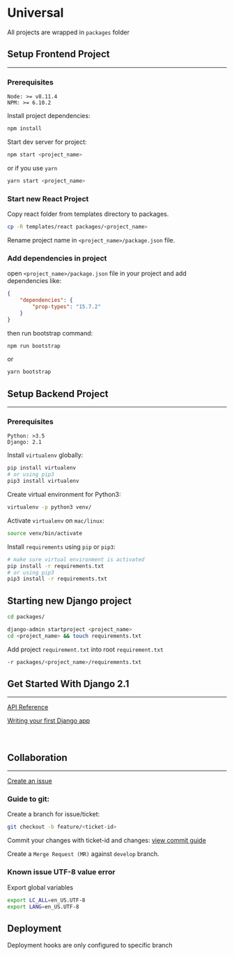 # Universal

All projects are wrapped in `packages` folder

## Setup Frontend Project
---
### Prerequisites
```
Node: >= v8.11.4
NPM: >= 6.10.2
```


Install project dependencies:
```sh
npm install
```

Start dev server for project:

```sh
npm start <project_name>
```
or if you use `yarn`
```sh
yarn start <project_name>
```

### Start new React Project
Copy react folder from templates directory to packages.

```sh
cp -R templates/react packages/<project_name>
```

Rename project name in `<project_name>/package.json` file.


### Add dependencies in project
open `<project_name>/package.json` file in your project and add dependencies like:
```json
{
    "dependencies": {
        "prop-types": "15.7.2"
    }
}
```
then run bootstrap command:
```sh
npm run bootstrap
```
or
```sh
yarn bootstrap
```


## Setup Backend Project
---
### Prerequisites
```
Python: >3.5
Django: 2.1
```

Install `virtualenv` globally:

```sh
pip install virtualenv
# or using pip3
pip3 install virtualenv
```

Create virtual environment for Python3:

```sh
virtualenv -p python3 venv/
```

Activate `virtualenv` on `mac/linux`:

```sh
source venv/bin/activate
```

Install `requirements` using `pip` or `pip3`:

```sh
# make sure virtual environment is activated
pip install -r requirements.txt
# or using pip3
pip3 install -r requirements.txt
```

## Starting new Django project

```sh
cd packages/
```

```sh
django-admin startproject <project_name>
cd <project_name> && touch requirements.txt
```

Add project `requirement.txt` into root `requirement.txt`
```sh
-r packages/<project_name>/requirements.txt
```

## Get Started With Django 2.1
---
[API Reference](https://docs.djangoproject.com/en/2.1/ref/)

[Writing your first Django app](https://docs.djangoproject.com/en/2.1/intro/tutorial01/)
<br>
<br>
<br>

## Collaboration
---
[Create an issue](https://innovaccer.atlassian.net/secure/RapidBoard.jspa?projectKey=IW&rapidView=96)

### Guide to git:

Create a branch for issue/ticket:

```sh
git checkout -b feature/<ticket-id>
```

Commit your changes with ticket-id and changes: [view commit guide](https://docs.google.com/document/d/1KbGA00ptD9nLyCLHOrJlXEVW3bWA5WjbG2PM2gH--9g/edit?ts=5d318833)

Create a `Merge Request (MR)` against `develop` branch.


### Known issue UTF-8 value error
Export global variables
```sh
export LC_ALL=en_US.UTF-8
export LANG=en_US.UTF-8
```

## Deployment
Deployment hooks are only configured to specific branch
